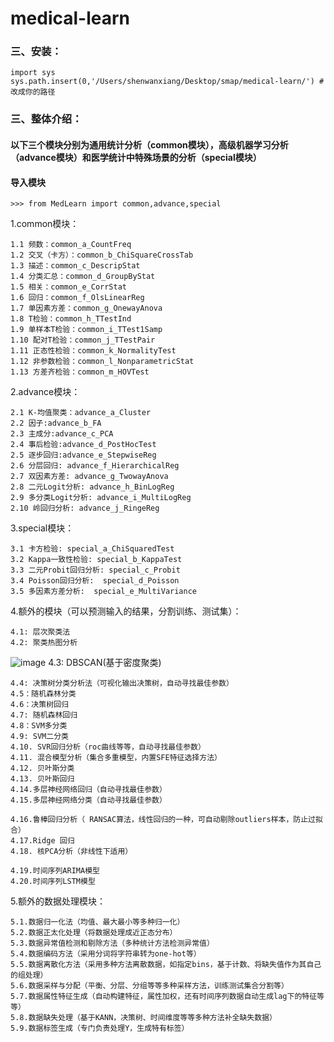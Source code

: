# medical-learn


### 三、安装：

`import sys`
`sys.path.insert(0,'/Users/shenwanxiang/Desktop/smap/medical-learn/') #改成你的路径`



### 三、整体介绍：

#### 以下三个模块分别为通用统计分析（common模块），高级机器学习分析（advance模块）和医学统计中特殊场景的分析（special模块）

#### 导入模块
`>>> from MedLearn import common,advance,special`

1.common模块：

    1.1 频数：common_a_CountFreq
    1.2 交叉（卡方）：common_b_ChiSquareCrossTab
    1.3 描述：common_c_DescripStat
    1.4 分类汇总：common_d_GroupByStat
    1.5 相关：common_e_CorrStat
    1.6 回归：common_f_OlsLinearReg
    1.7 单因素方差：common_g_OnewayAnova
    1.8 T检验：common_h_TTestInd
    1.9 单样本T检验：common_i_TTest1Samp
    1.10 配对T检验：common_j_TTestPair
    1.11 正态性检验：common_k_NormalityTest
    1.12 非参数检验：common_l_NonparametricStat
    1.13 方差齐检验：common_m_HOVTest


2.advance模块：

    2.1 K-均值聚类：advance_a_Cluster  
    2.2 因子:advance_b_FA
    2.3 主成分:advance_c_PCA
    2.4 事后检验:advance_d_PostHocTest
    2.5 逐步回归:advance_e_StepwiseReg
    2.6 分层回归: advance_f_HierarchicalReg
    2.7 双因素方差: advance_g_TwowayAnova
    2.8 二元Logit分析: advance_h_BinLogReg
    2.9 多分类Logit分析: advance_i_MultiLogReg
    2.10 岭回归分析: advance_j_RingeReg

3.special模块：

    3.1 卡方检验: special_a_ChiSquaredTest
    3.2 Kappa一致性检验: special_b_KappaTest
    3.3 二元Probit回归分析: special_c_Probit
    3.4 Poisson回归分析:  special_d_Poisson
    3.5 多因素方差分析:  special_e_MultiVariance
    
    
    
4.额外的模块（可以预测输入的结果，分割训练、测试集）：

    4.1: 层次聚类法
    4.2: 聚类热图分析
   ![image](http://genomicsclass.github.io/book/pages/figure/clustering_and_heatmaps-heatmap.2-1.png)
    4.3: DBSCAN(基于密度聚类)
    
    
    4.4: 决策树分类分析法（可视化输出决策树，自动寻找最佳参数）
    4.5：随机森林分类
    4.6：决策树回归
    4.7: 随机森林回归
    4.8：SVM多分类
    4.9: SVM二分类
    4.10. SVR回归分析（roc曲线等等，自动寻找最佳参数）
    4.11. 混合模型分析（集合多重模型，内置SFE特征选择方法）
    4.12. 贝叶斯分类
    4.13. 贝叶斯回归
    4.14.多层神经网络回归（自动寻找最佳参数）
    4.15.多层神经网络分类（自动寻找最佳参数）
    
    4.16.鲁棒回归分析（ RANSAC算法，线性回归的一种，可自动剔除outliers样本，防止过拟合）
    4.17.Ridge 回归
    4.18. 核PCA分析（非线性下适用）
    
    4.19.时间序列ARIMA模型
    4.20.时间序列LSTM模型
    
5.额外的数据处理模块： 
    
    
    5.1.数据归一化法（均值、最大最小等多种归一化）
    5.2.数据正太化处理（将数据处理成近正态分布）
    5.3.数据异常值检测和剔除方法（多种统计方法检测异常值）
    5.4.数据编码方法（采用分词将字符串转为one-hot等）
    5.5.数据离散化方法（采用多种方法离散数据，如指定bins，基于计数、将缺失值作为其自己的组处理）
    5.6.数据采样与分配（平衡、分层、分组等等多种采样方法，训练测试集合分割等）
    5.7.数据属性特征生成（自动构建特征，属性加权，还有时间序列数据自动生成lag下的特征等等）
    5.8.数据缺失处理（基于KANN，决策树、时间维度等等多种方法补全缺失数据）
    5.9.数据标签生成（专门负责处理Y，生成特有标签）